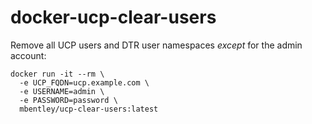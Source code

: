 docker-ucp-clear-users
======================


Remove all UCP users and DTR user namespaces *except* for the admin account:

```
docker run -it --rm \
  -e UCP_FQDN=ucp.example.com \
  -e USERNAME=admin \
  -e PASSWORD=password \
  mbentley/ucp-clear-users:latest
```

